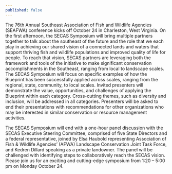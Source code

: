 ```yaml
---
published: false
---
```

The 76th Annual Southeast Association of Fish and Wildlife Agencies (SEAFWA) conference kicks off October 24 in Charleston, West Virginia. On the first afternoon, the SECAS Symposium will bring multiple partners together to talk about the southeast of the future and the role that we each play in achieving our shared vision of a connected lands and waters that support thriving fish and wildlife populations and improved quality of life for people. To reach that vision, SECAS partners are leveraging both the framework and tools of the initiative to make significant conservation accomplishments in the Southeast, ranging from local to landscape scales. The SECAS Symposium will focus on specific examples of how the Blueprint has been successfully applied across scales, ranging from the regional, state, community, to local scales. Invited presenters will demonstrate the value, opportunities, and challenges of applying the Blueprint within each category. Cross-cutting themes, such as diversity and inclusion, will be addressed in all categories. Presenters will be asked to end their presentations with recommendations for other organizations who may be interested in similar conservation or resource management activities.

The SECAS Symposium will end with a one-hour panel discussion with the SECAS Executive Steering Committee, comprised of five State Directors and a federal representative, joined by Elsa Haubold representing Association of Fish & Wildlife Agencies’ (AFWA) Landscape Conservation Joint Task Force, and Kedren Dillard speaking as a private landowner. The panel will be challenged with identifying steps to collaboratively reach the SECAS vision. Please join us for an exciting and cutting-edge symposium from 1:20 – 5:00 pm on Monday October 24.